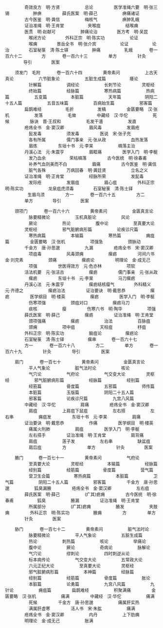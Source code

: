 <!-- { "loadSidebar": true } -->
　　 　　 奇效良方　明·方贤
　　 　　　 总论
　　 　　 医学准绳六要　明·张三锡　　 　　　 肿痹
　　 　　 薛氏医案　明·薛己
　　 　　　 痹痛诸证
　　 　　 古今医鉴　明·龚信
　　 　　　 梅核气
　　 　　　 痹肿乳蛾
　　 　　 证治准绳　明·王肯堂
　　　　　  夹喉疽
　　 　　　 结喉痈
　　 　　 医贯　明·赵献可
　　 　　　 肿痛论治
　　　　  医方考　明·吴昆
　　 　　　 喉闭方论
　　　　  外科正宗　明·陈实功
　　 　　　 论证
　　 　　　 喉痈
　　　　  景岳全书　明·张介宾
　　　　　  论证
　　　　　  论治
　　　　  石室秘箓　清·陈士铎
　　　　　  肿痛
　　　　　  乳蛾
　　 　 卷一百六十二
　　　　  方
　　 　 卷一百六十三
　　 　　 单方
　　 　　 针灸
　　　　  导引
　　　　  医案

　　  须发门　毛附
　　 　 卷一百六十四
　　 　　 黄帝素问
　　 　　　 上古天真论
　　 　　　 六节脏象论
　　 　　　 五脏生成篇
　　　　　  痿论
　　 　　　 针解篇
　　 　　　 调经论
　　 　　　 长刺节论
　　 　　 灵枢经
　　 　　　 终始篇
　　 　　　 经脉篇
　　 　　　 寒热病篇
　　 　　　 热病篇
　　 　　　 五变篇
　　　　　  本脏篇
　　 　　　 天年篇
　　　　　  阴阳二十五人篇
　　 　　　 五音五味篇
　　 　　　 百病始生篇
　　 　　　 邪客篇
　　 　　 扁鹊难经
　　　　　  毛折
　　　　　  发槁
　　 　　 金匮要略　汉·张机
　　 　　　 发落
　　 　　　 毛耸
　　 　　 中藏经　汉·华佗
　　 　　　 死候
　　 　　 脉诀　晋·王叔和
　　 　　　 毛发干濇
　　 　　　 发直
　　 　　 疮疡全书　金·窦汉卿
　　 　　　 眉风毒
　　 　　　 发眉疮
　　 　　　 髭发毒
　　 　　　 须发毒
　　 　　 医说　宋·张子充
　　 　　　 各有所属
　　 　　 儒门事亲　元·张从政
　　 　　　 血热发落
　　 　　　 眉炼
　　 　　 东垣十书　元·李杲
　　 　　　 槁落主治
　　 　　 丹溪心法　元·朱震亨
　　 　　　 眉眶痛
　　 　　 医学入门　明·李梴
　　 　　　 发乃血余
　　　　　  荣枯槁落
　　 　　 古今医统　明·徐春甫
　　 　　　 补养气血则美而不白
　　 　　　 眉痛
　　 　　 古今医鉴　明·龚信
　　 　　　 脏气各殊
　　 　　 万病回春　明·龚廷贤
　　 　　　 立名之义
　　 　　 证治准绳　明·正肯堂
　　 　　　 经脉所荣
　　 　　　 发髭毒
　　 　　　 发际疮
　　 　　　 发眉疽
　　 　　　 眉心疽
　　 　　 外科正宗　明·陈实功
　　 　　　 龙泉疽虎须毒
　　　　  石室秘箓　清·陈士铎
　　　　　  生眉乌须
　　 　　 方一
　　 　 卷一百六十五
　　 　　 方二
　　 　　 单方
　　　　  导引
　　　　  医案

　　  颈项门
　　 　 卷一百六十六
　　 　　 黄帝素问
　　 　　　 金匮真言论
　　 　　　 脉要精微论
　　 　　　 玉机真脏论
　　 　　　 风论
　　 　　　 厥论
　　 　　　 热论
　　 　　　 腹中论
　　 　　　 至真要大论
　　 　　 灵枢经
　　 　　　 邪气脏腑病形篇
　　 　　　 论疾诊尺篇
　　 　　　 寒热病篇
　　 　　　 本输篇
　　 　　　 寒热篇
　　 　　　 痈疽篇
　　 　　 金匮要略　汉·张机
　　 　　　 项强急
　　 　　　 颈脉动
　　 　　 千金方　唐·孙思邈
　　 　　　 九漏
　　 　　 疮疡全书　宋·窦汉卿
　　 　　　 项疽毒
　　 　　　 风毒颈痈
　　 　　　 瘰疬
　　 　　 河间六书　金·刘完素
　　 　　　 颈痛
　　 　　　 瘰疬论
　　 　　 明理论　金·成无己
　　 　　　 项强
　　 　　 世医得效方　元·危亦林
　　 　　　 项软
　　 　　 活法机要　元·张洁古
　　 　　　 瘰疬
　　 　　 儒门事亲　元·张从政
　　 　　　 瘰疬
　　 　　 东垣十书　元·李杲
　　 　　　 马刀瘰疬
　　 　　 丹溪心法　元·朱震亨
　　 　　　 瘰疬结核瘿气
　　　　  外科精义　元·齐德之
　　 　　　 瘰疬治法
　　 　　 证治要诀　明·戴思恭
　　 　　　 瘰疬
　　 　　 医学纲目　明·楼英
　　 　　　 瘰疬
　　 　　 医学入门　明·李梴
　　 　　　 伤寒项强
　　 　　　 颈疽对口
　　 　　　 瘰疬马刀
　　 　　　 痰核
　　 　　　 瘿
　　 　　 伤寒六书　明·陶华
　　 　　　 项强
　　 　　 薛氏医案　明·薛己
　　 　　　 瘰疬
　　 　　 证治准绳　明·王肯堂
　　 　　　 颈项强痛
　　 　　　 瘰疬
　　 　　　 治法
　　 　　　 百脉疽
　　 　　　 颈痈
　　 　　　 项中疽
　　 　　　 天柱疽
　　 　　　 杼疽
　　 　　 外科正宗　明·陈实功
　　 　　　 脑疽论
　　　　　  瘰疬论
　　 　　 石室秘箓　清·陈士铎
　　　　　  瘰串
　　　  卷一百六十七
　　 　　 方一
　　 　 卷一百六十八
　　 　　 方二
　　 　　 单方
　　 　 卷一百六十九
　　 　　 针灸
　　 　　 导引
　　 　　 医案

　　  肩门
　　 　 卷一百七十
　　 　　 黄帝素问
　　 　　　 金匮真言论
　　 　　　 平人气象论
　　 　　　 脏气法时论
　　 　　　 咳论
　　 　　　 气穴论
　　 　　　 气府论
　　 　　　 气交变大论
　　 　　 灵枢经
　　 　　　 邪气脏腑病形篇
　　 　　　 经脉篇
　　 　　　 经别篇
　　 　　　 经筋篇
　　 　　　 骨度篇
　　 　　　 五邪篇
　　 　　　 师传篇
　　 　　　 本脏篇
　　 　　　 玉版篇
　　 　　　 阴阳二十五人篇
　　 　　　 邪客篇
　　 　　　 论疾诊尺篇
　　 　　　 九宫八风篇
　　 　　 中藏经　汉·华佗
　　 　　　 肩痛
　　 　　 疮疡全书　金·窦汉卿
　　 　　　 肩疽
　　 　　　 上肩疽下鼠疽
　　 　　　 左右搭
　　 　　　 左右串
　　 　　　 痈疽发
　　 　　 东垣十书　元·李杲
　　 　　　 肩痛
　　 　　 证治要诀　明·戴思恭
　　 　　　 作痛
　　 　　 医学纲目　明·楼英
　　 　　　 痛属火刑肺
　　 　　　 肩疽
　　 　　 医学入门　明·李梴
　　 　　　 左右搭手
　　 　　 证治准绳　明·王肯堂
　　 　　　 肩背痛
　　 　　　 肩疽
　　 　　　 莲子发
　　 　　　 左右串
　　 　　　 缺盆疽
　　 　　　 肩后疽
　　 　　 方
　　 　　 单方
　　 　　 针灸
　　　　  医案

　　  腋门
　　　  卷一百七十一
　　 　　 黄帝素问
　　 　　　 气府论
　　 　　　 至真要大论
　　 　　 灵枢经
　　　　　  本输篇
　　 　　　 经脉篇
　　 　　　 经别篇
　　 　　　 经筋篇
　　　　　  骨度篇
　　 　　　 营气篇
　　 　　　 营卫生会篇
　　　　　  寒热病篇
　　 　　　 本脏篇
　　 　　　 卫气篇
　　 　　　 阴阳二十五人篇
　　 　　　 邪客篇
　　 　　 千金方　唐·孙思邈
　　 　　　 狐臭漏腋
　　 　　 疮疡全书　金·窦汉卿
　　 　　　 左右疽
　　 　　 薛氏医案　明·薛己
　　 　　　 (疒其)疬痈
　　 　　 古今医统　明·徐春甫
　　　　　  狐臭
　　 　　　 腋漏
　　 　　 证治准绳　明·王肯堂
　　 　　　 所属部分
　　 　　　 (疒其)疬痈
　　 　　　 腋发
　　 　　　 夹肢痈
　　 　　 外科正宗　明·陈实功
　　　　　  腋痈
　　 　　 方
　　 　　 单方
　　 　　 针灸
　　　　  医案

　　  胁门
　　 　 卷一百七十二
　　 　　 黄帝素问
　　 　　　 脏气法时论
　　 　　　 脉要精微论
　　 　　　 平人气象论
　　 　　　 五脏生成篇
　　 　　　 热论
　　 　　　 刺热篇
　　 　　　 咳论
　　 　　　 举痛论
　　 　　　 腹中论
　　 　　　 厥论
　　 　　　 奇病论
　　 　　　 脉解论
　　 　　　 气穴论
　　 　　　 缪刺论
　　 　　　 四时刺逆从论
　　 　　　 标本病传论
　　 　　　 气交变大论
　　 　　　 五常政大论
　　 　　　 六元正纪大论
　　 　　　 至真要大论
　　 　　 灵枢经
　　 　　　 邪气脏腑病形篇
　　 　　　 本神篇
　　 　　　 经脉篇
　　 　　　 经别篇
　　 　　　 经筋篇
　　 　　　 骨度篇
　　 　　　 胀论
　　 　　　 本脏篇
　　 　　　 论勇篇
　　 　　　 九宫八风篇
　　 　　　 九针论
　　 　　　 痈疽篇
　　 　　 扁鹊难经
　　 　　　 积聚满痛
　　 　　 金匮要略　汉·张机
　　 　　　 痛满
　　 　　 中藏经　汉·华佗
　　 　　　 痛满
　　 　　　 死候
　　 　　 千金方　唐·孙思邈
　　 　　　 痛属肝实热
　　 　　　 满属肝虚寒
　　 　　 活人书　宋·朱肱
　　 　　　 痛满
　　 　　 疮疡全书　金·窦汉卿
　　 　　　 内丹
　　 　　　 上下肋痈
　　 　　 明理论　金·成无己
　　 　　　 胀满

